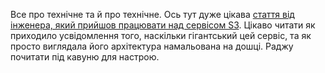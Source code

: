 Все про технічне та й про технічне. Ось тут дуже цікава [стаття від інженера, який прийшов працювати над сервісом S3](https://www.allthingsdistributed.com/2023/07/building-and-operating-a-pretty-big-storage-system.html). Цікаво читати як приходило усвідомлення того, наскільки гігантський цей сервіс, та як просто виглядала його архітектура намальована на дошці. Раджу почитати під кавуню для настрою.